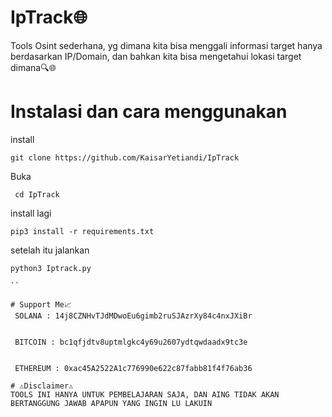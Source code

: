 # IpTrack🌐
Tools Osint sederhana, yg dimana kita bisa menggali informasi target hanya berdasarkan IP/Domain, dan bahkan kita bisa mengetahui lokasi target dimana🔍🌐

# Instalasi dan cara menggunakan
install
```
git clone https://github.com/KaisarYetiandi/IpTrack

```
Buka
```
 cd IpTrack

```
install lagi
```
pip3 install -r requirements.txt

```
setelah itu jalankan
```
python3 Iptrack.py

``

# Support Me📈
 SOLANA : 14j8CZNHvTJdMDwoEu6gimb2ruSJAzrXy84c4nxJXiBr

 
 BITCOIN : bc1qfjdtv8uptmlgkc4y69u2607ydtqwdaadx9tc3e

 
 ETHEREUM : 0xac45A2522A1c776990e622c87fabb81f4f76ab36

# ⚠️Disclaimer⚠️
TOOLS INI HANYA UNTUK PEMBELAJARAN SAJA, DAN AING TIDAK AKAN BERTANGGUNG JAWAB APAPUN YANG INGIN LU LAKUIN
